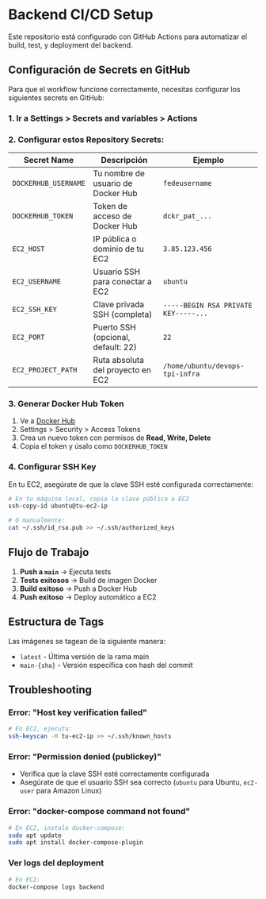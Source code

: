 # Backend CI/CD Setup

Este repositorio está configurado con GitHub Actions para automatizar el build, test, y deployment del backend.

## Configuración de Secrets en GitHub

Para que el workflow funcione correctamente, necesitas configurar los siguientes secrets en GitHub:

### 1. Ir a Settings > Secrets and variables > Actions

### 2. Configurar estos Repository Secrets:

| Secret Name          | Descripción                        | Ejemplo                              |
| -------------------- | ---------------------------------- | ------------------------------------ |
| `DOCKERHUB_USERNAME` | Tu nombre de usuario de Docker Hub | `fedeusername`                       |
| `DOCKERHUB_TOKEN`    | Token de acceso de Docker Hub      | `dckr_pat_...`                       |
| `EC2_HOST`           | IP pública o dominio de tu EC2     | `3.85.123.456`                       |
| `EC2_USERNAME`       | Usuario SSH para conectar a EC2    | `ubuntu`                             |
| `EC2_SSH_KEY`        | Clave privada SSH (completa)       | `-----BEGIN RSA PRIVATE KEY-----...` |
| `EC2_PORT`           | Puerto SSH (opcional, default: 22) | `22`                                 |
| `EC2_PROJECT_PATH`   | Ruta absoluta del proyecto en EC2  | `/home/ubuntu/devops-tpi-infra`      |

### 3. Generar Docker Hub Token

1. Ve a [Docker Hub](https://hub.docker.com)
2. Settings > Security > Access Tokens
3. Crea un nuevo token con permisos de **Read, Write, Delete**
4. Copia el token y úsalo como `DOCKERHUB_TOKEN`

### 4. Configurar SSH Key

En tu EC2, asegúrate de que la clave SSH esté configurada correctamente:

```bash
# En tu máquina local, copia la clave pública a EC2
ssh-copy-id ubuntu@tu-ec2-ip

# O manualmente:
cat ~/.ssh/id_rsa.pub >> ~/.ssh/authorized_keys
```

## Flujo de Trabajo

1. **Push a `main`** → Ejecuta tests
2. **Tests exitosos** → Build de imagen Docker
3. **Build exitoso** → Push a Docker Hub
4. **Push exitoso** → Deploy automático a EC2

## Estructura de Tags

Las imágenes se tagean de la siguiente manera:

- `latest` - Última versión de la rama main
- `main-{sha}` - Versión específica con hash del commit

## Troubleshooting

### Error: "Host key verification failed"

```bash
# En EC2, ejecuta:
ssh-keyscan -H tu-ec2-ip >> ~/.ssh/known_hosts
```

### Error: "Permission denied (publickey)"

- Verifica que la clave SSH esté correctamente configurada
- Asegúrate de que el usuario SSH sea correcto (`ubuntu` para Ubuntu, `ec2-user` para Amazon Linux)

### Error: "docker-compose command not found"

```bash
# En EC2, instala docker-compose:
sudo apt update
sudo apt install docker-compose-plugin
```

### Ver logs del deployment

```bash
# En EC2:
docker-compose logs backend
```
